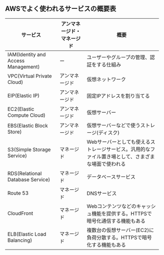 ## AWSでよく使われるサービスの概要表

| サービス | アンマネージド・マネージド | 概要 |
|-----------|-----------|-----------|
| IAM(Identity and Access Management)     | ー     | ユーザーやグループの管理、認証をする仕組み     |
| VPC(Virtual Private Cloud)     | アンマネージド     | 仮想ネットワーク     |
| EIP(Elastic IP)     | アンマネージド     | 固定IPアドレスを割り当てる     |
| EC2(Elastic Compute Cloud)     | アンマネージド     | 仮想サーバー     |
| EBS(Elastic Block Store)     | アンマネージド     | 仮想サーバーなどで使うストレージ(ディスク)     |
| S3(Simple Storage Service)     | マネージド     | Webサーバーとしても使えるストレージサービス。汎用的なファイル置き場として、さまざまな場面で使われる     |
| RDS(Relational Database Service)     | マネージド     | データベースサービス     |
| Route 53     | マネージド     | DNSサービス     |
| CloudFront     | マネージド     | Webコンテンツなどのキャッシュ機能を提供する。HTTPSで暗号化通信する機能もある     |
| ELB(Elastic Load Balancing)     | マネージド     | 複数台の仮想サーバー(EC2)に負荷分散する。HTTPSで暗号化する機能もある     |